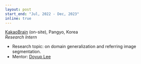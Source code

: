 ```yaml
---
layout: post
start_end: "Jul, 2022 - Dec, 2023"
inline: true
---
```


[KakaoBrain](https://www.kakaobrain.com/) (on-site), Pangyo, Korea \
*Research Intern*
- Research topic: on domain generalization and referring image segmentation.
- Mentor: [Doyup Lee](https://github.com/LeeDoYup)
